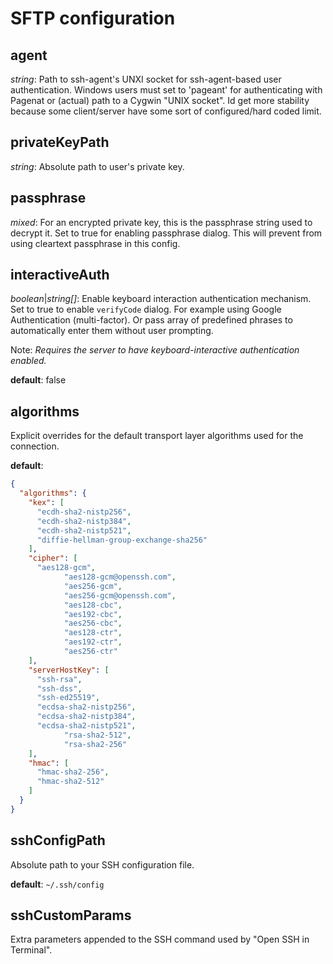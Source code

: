 # SFTP configuration

## agent
*string*: Path to ssh-agent's UNXI socket for ssh-agent-based user authentication.
Windows users must set to 'pageant' for authenticating with Pagenat or (actual) path to a Cygwin "UNIX socket".
Id get more stability because some client/server have some sort of configured/hard coded limit.

## privateKeyPath
*string*: Absolute path to user's private key.

## passphrase
*mixed*: For an encrypted private key, this is the passphrase string used to decrypt it.
Set to true for enabling passphrase dialog. This will prevent from using cleartext passphrase in this config.

## interactiveAuth
*boolean*|*string[]*: Enable keyboard interaction authentication mechanism. Set to true to enable `verifyCode` dialog.
For example using Google Authentication (multi-factor). Or pass array of predefined phrases to automatically enter them without user prompting.

Note: *Requires the server to have keyboard-interactive authentication enabled.*

**default**: false

## algorithms
Explicit overrides for the default transport layer algorithms used for the connection.

**default**:
```json
{
  "algorithms": {
    "kex": [
      "ecdh-sha2-nistp256",
      "ecdh-sha2-nistp384",
      "ecdh-sha2-nistp521",
      "diffie-hellman-group-exchange-sha256"
    ],
    "cipher": [
      "aes128-gcm",
			"aes128-gcm@openssh.com",
			"aes256-gcm",
			"aes256-gcm@openssh.com",
			"aes128-cbc",
			"aes192-cbc",
			"aes256-cbc",
			"aes128-ctr",
			"aes192-ctr",
			"aes256-ctr"
    ],
    "serverHostKey": [
      "ssh-rsa",
      "ssh-dss",
      "ssh-ed25519",
      "ecdsa-sha2-nistp256",
      "ecdsa-sha2-nistp384",
      "ecdsa-sha2-nistp521",
			"rsa-sha2-512",
			"rsa-sha2-256"
    ],
    "hmac": [
      "hmac-sha2-256",
      "hmac-sha2-512"
    ]
  }
}
```

## sshConfigPath
Absolute path to your SSH configuration file.

**default**: `~/.ssh/config`

## sshCustomParams
Extra parameters appended to the SSH command used by "Open SSH in Terminal".
